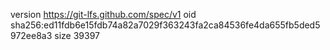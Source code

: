 version https://git-lfs.github.com/spec/v1
oid sha256:ed11fdb6e15fdb74a82a7029f363243fa2ca84536fe4da655fb5ded5972ee8a3
size 39397
